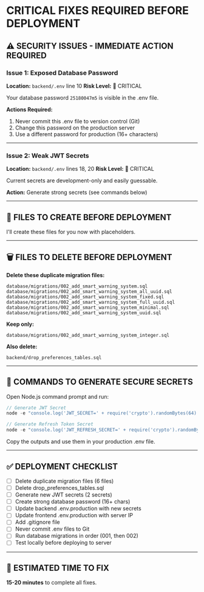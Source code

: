 # CRITICAL FIXES REQUIRED BEFORE DEPLOYMENT

## ⚠️ SECURITY ISSUES - IMMEDIATE ACTION REQUIRED

### Issue 1: Exposed Database Password
**Location:** `backend/.env` line 10
**Risk Level:** 🔴 CRITICAL

Your database password `25180047m5` is visible in the .env file.

**Actions Required:**
1. Never commit this .env file to version control (Git)
2. Change this password on the production server
3. Use a different password for production (16+ characters)

---

### Issue 2: Weak JWT Secrets
**Location:** `backend/.env` lines 18, 20
**Risk Level:** 🔴 CRITICAL

Current secrets are development-only and easily guessable.

**Action:** Generate strong secrets (see commands below)

---

## 🔧 FILES TO CREATE BEFORE DEPLOYMENT

I'll create these files for you now with placeholders.

---

## 🗑️ FILES TO DELETE BEFORE DEPLOYMENT

**Delete these duplicate migration files:**
```
database/migrations/002_add_smart_warning_system.sql
database/migrations/002_add_smart_warning_system_all_uuid.sql
database/migrations/002_add_smart_warning_system_fixed.sql
database/migrations/002_add_smart_warning_system_full_uuid.sql
database/migrations/002_add_smart_warning_system_minimal.sql
database/migrations/002_add_smart_warning_system_uuid.sql
```

**Keep only:**
```
database/migrations/002_add_smart_warning_system_integer.sql
```

**Also delete:**
```
backend/drop_preferences_tables.sql
```

---

## 📝 COMMANDS TO GENERATE SECURE SECRETS

Open Node.js command prompt and run:

```javascript
// Generate JWT Secret
node -e "console.log('JWT_SECRET=' + require('crypto').randomBytes(64).toString('hex'))"

// Generate Refresh Token Secret
node -e "console.log('JWT_REFRESH_SECRET=' + require('crypto').randomBytes(64).toString('hex'))"
```

Copy the outputs and use them in your production .env file.

---

## ✅ DEPLOYMENT CHECKLIST

- [ ] Delete duplicate migration files (6 files)
- [ ] Delete drop_preferences_tables.sql
- [ ] Generate new JWT secrets (2 secrets)
- [ ] Create strong database password (16+ chars)
- [ ] Update backend .env.production with new secrets
- [ ] Update frontend .env.production with server IP
- [ ] Add .gitignore file
- [ ] Never commit .env files to Git
- [ ] Run database migrations in order (001, then 002)
- [ ] Test locally before deploying to server

---

## 🎯 ESTIMATED TIME TO FIX

**15-20 minutes** to complete all fixes.

